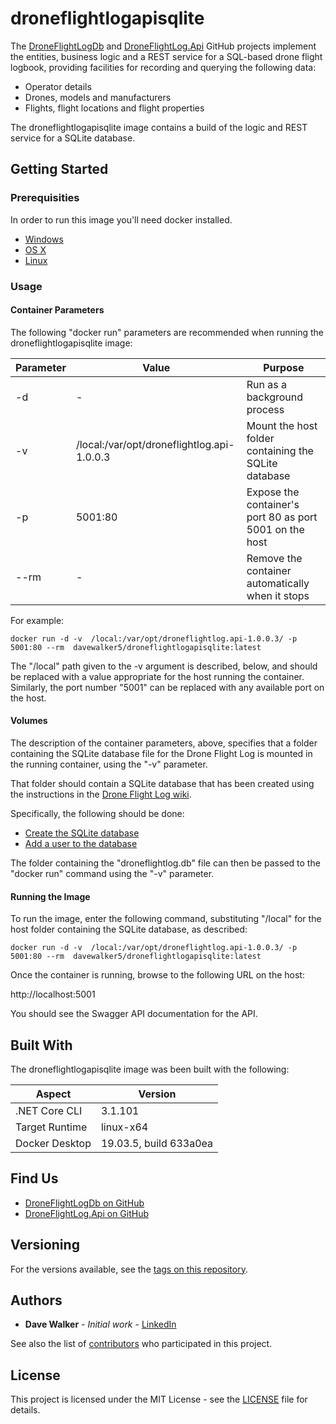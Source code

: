 # droneflightlogapisqlite

The [DroneFlightLogDb](https://github.com/davewalker5/DroneFlightLogDb) and [DroneFlightLog.Api](https://github.com/davewalker5/DroneFlightLog.Api) GitHub projects implement the entities, business logic and a REST service for a SQL-based drone flight logbook, providing facilities for recording and querying the following data:

* Operator details
* Drones, models and manufacturers
* Flights, flight locations and flight properties

The droneflightlogapisqlite image contains a build of the logic and REST service for a SQLite database.

## Getting Started

### Prerequisities

In order to run this image you'll need docker installed.

* [Windows](https://docs.docker.com/windows/started)
* [OS X](https://docs.docker.com/mac/started/)
* [Linux](https://docs.docker.com/linux/started/)

### Usage

#### Container Parameters

The following "docker run" parameters are recommended when running the droneflightlogapisqlite image:

| Parameter | Value | Purpose |
| --- | --- | --- |
| -d | - | Run as a background  process
| -v | /local:/var/opt/droneflightlog.api-1.0.0.3 | Mount the host folder containing the SQLite database |
| -p | 5001:80 | Expose the container's port 80 as port 5001 on the host |
| --rm | - | Remove the container automatically when it stops |

For example:

```shell
docker run -d -v  /local:/var/opt/droneflightlog.api-1.0.0.3/ -p 5001:80 --rm  davewalker5/droneflightlogapisqlite:latest
```

The "/local" path given to the -v argument is described, below, and should be replaced with a value appropriate for the host running the container. Similarly, the port number "5001" can be replaced with any available port on the host.

#### Volumes

The description of the container parameters, above, specifies that a folder containing the SQLite database file for the Drone Flight Log is mounted in the running container, using the "-v" parameter.

That folder should contain a SQLite database that has been created using the instructions in the [Drone Flight Log wiki](https://github.com/davewalker5/DroneFlightLogDb/wiki).

Specifically, the following should be done:

- [Create the SQLite database](https://github.com/davewalker5/DroneFlightLogDb/wiki/Using-a-SQLite-Database)
- [Add a user to the database](https://github.com/davewalker5/DroneFlightLogDb/wiki/REST-API)

The folder containing the "droneflightlog.db" file can then be passed to the "docker run" command using the "-v" parameter.

#### Running the Image

To run the image, enter the following command, substituting "/local" for the host folder containing the SQLite database, as described:

```shell
docker run -d -v  /local:/var/opt/droneflightlog.api-1.0.0.3/ -p 5001:80 --rm  davewalker5/droneflightlogapisqlite:latest
```

Once the container is running, browse to the following URL on the host:

http://localhost:5001

You should see the Swagger API documentation for the API.

## Built With

The droneflightlogapisqlite image was been built with the following:

| Aspect | Version |
| --- | --- |
| .NET Core CLI | 3.1.101 |
| Target Runtime | linux-x64 |
| Docker Desktop | 19.03.5, build 633a0ea |

## Find Us

* [DroneFlightLogDb on GitHub](https://github.com/davewalker5/DroneFlightLogDb)
* [DroneFlightLog.Api on GitHub](https://github.com/davewalker5/DroneFlightLog.Api)

## Versioning

For the versions available, see the [tags on this repository](https://github.com/davewalker5/DroneFlightLog.Api/tags).

## Authors

* **Dave Walker** - *Initial work* - [LinkedIn](https://github.com/PurpleBooth)

See also the list of [contributors](https://github.com/davewalker5/DroneFlightLog.Api/contributors) who 
participated in this project.

## License

This project is licensed under the MIT License - see the [LICENSE](https://github.com/davewalker5/DroneFlightLog.Api/blob/master/LICENSE) file for details.
